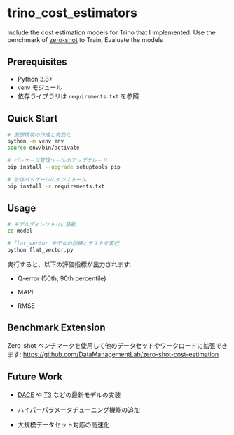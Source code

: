 # trino_cost_estimators

Include the cost estimation models for Trino that I implemented.
Use the benchmark of [zero-shot](https://www.vldb.org/pvldb/vol15/p2361-hilprecht.pdf) to Train, Evaluate the models

## Prerequisites

- Python 3.8+  
- `venv` モジュール  
- 依存ライブラリは `requirements.txt` を参照

## Quick Start

```bash
# 仮想環境の作成と有効化
python -m venv env
source env/bin/activate

# パッケージ管理ツールのアップグレード
pip install --upgrade setuptools pip

# 依存パッケージのインストール
pip install -r requirements.txt
```

## Usage
```bash
# モデルディレクトリに移動
cd model

# flat_vector モデルの訓練とテストを実行
python flat_vector.py
```

実行すると、以下の評価指標が出力されます:

- Q-error (50th, 90th percentile)

- MAPE

- RMSE

## Benchmark Extension
Zero-shot ベンチマークを使用して他のデータセットやワークロードに拡張できます:
https://github.com/DataManagementLab/zero-shot-cost-estimation

## Future Work
- [DACE](https://zheng-kai.com/paper/icde_2024_liang.pdf) や [T3](https://db.in.tum.de/~rieger/papers/t3.pdf) などの最新モデルの実装

- ハイパーパラメータチューニング機能の追加

- 大規模データセット対応の高速化
